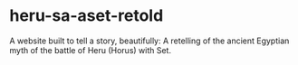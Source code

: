 # heru-sa-aset-retold
A website built to tell a story, beautifully: A retelling of the ancient Egyptian myth of the battle of Heru (Horus) with Set.
